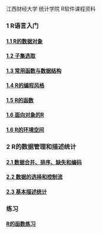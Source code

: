 江西财经大学 统计学院 R软件课程资料

### 1 R语言入门  

#### [1.1 R的数据对象](https://github.com/cacolola/Rlectures/blob/master/R_datastru_1.Rmd)
#### [1.2 子集选取](https://github.com/cacolola/Rlectures/blob/master/R_datastru_2.Rmd)
#### [1.3 常用函数与数据结构](https://github.com/cacolola/Rlectures/blob/master/R_basicfun.Rmd)
#### [1.4 R的编程风格](https://github.com/cacolola/Rlectures/blob/master/R_style.Rmd)
#### [1.5 R的函数](https://github.com/cacolola/Rlectures/blob/master/R_function.Rmd)
#### [1.6 面向对象的R](https://github.com/cacolola/Rlectures/blob/master/R_OO.Rmd)
#### [1.6 R的环境空间](https://github.com/cacolola/Rlectures/blob/master/R_env.Rmd)

### 2 R的数据管理和描述统计

#### [2.1 数据合并、排序、缺失和编码](https://github.com/cacolola/Rlectures/blob/master/R_datamana_1.Rmd)
#### [2.2 数据的选择和控制流](https://github.com/cacolola/Rlectures/blob/master/R_datamana_2.Rmd)
#### [2.3 基本描述统计](https://github.com/cacolola/Rlectures/blob/master/R_descri.Rmd)


### 练习
#### [R的函数练习](https://github.com/cacolola/Rlectures/blob/master/R_fun_exer.Rmd)

